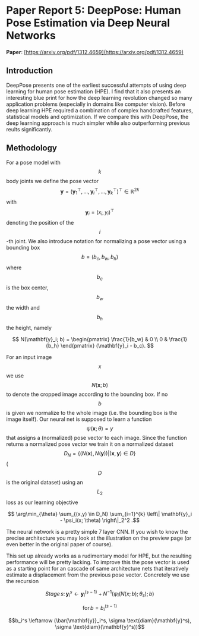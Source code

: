 # Paper Report 5: DeepPose: Human Pose Estimation via Deep Neural Networks

**Paper**: [https://arxiv.org/pdf/1312.4659](https://arxiv.org/pdf/1312.4659)

## Introduction

DeepPose presents one of the earliest successful attempts of using deep learning for human pose estimation (HPE).
I find that it also presents an interesting blue print for how the deep learning revolution changed so many application problems
(especially in domains like computer vision). Before deep learning HPE required a combination of complex handcrafted features, statistical models
and optimization. If we compare this with DeepPose, the deep learning approach is much simpler while also outperforming previous reults significantly.

## Methodology

For a pose model with $$ k $$ body joints we define the pose vector 
$$  \mathbf{y} = (\mathbf{y}_1^\top, \ldots,\mathbf{y}_i^\top ,\ldots ,\mathbf{y}_k^\top )^\top \in \mathbb{R}^{2k} $$ with $$ \mathbf{y}_i = (x_i, y_i)^\top $$
denoting the position of the $$i$$-th joint. We also introduce notation for normalizing a pose vector using a bounding box $$ b = (b_c, b_w, b_h) $$ where $$b_c$$ is
the box center, $$ b_w $$ the width and $$ b_h $$ the height, namely

$$ 
N(\mathbf{y}_i; b) = 
\begin{pmatrix}
\frac{1}{b_w} & 0 \\
0 & \frac{1}{b_h}
\end{pmatrix}
(\mathbf{y}_i - b_c).
$$

For an input image $$x$$ we use $$ N(\mathbf{x}; b) $$ to denote the cropped image according to the bounding box. If no $$b$$ is given we normalize to the whole image
(i.e. the bounding box is the image itself). Our neural net is supposed to learn a function $$ \psi(\mathbf{x};\theta) = y$$ that assigns a (normalized) pose vector to each image.
Since the function returns a normalized pose vector we train it on a normalized dataset $$ D_N = \{ (N(\mathbf{x}), N(\mathbf{y})) | (\mathbf{x}, \mathbf{y}) \in D \} $$ ($$D$$ is the original dataset)
using an $$ L_2 $$ loss as our learning objective

$$ \arg\min_{\theta} \sum_{(x,y) \in D_N} \sum_{i=1}^{k} \left\| \mathbf{y}_i - \psi_i(x; \theta) \right\|_2^2 .$$

The neural network is a pretty simple 7 layer CNN. If you wish to know the precise architecture you may look at the illustration on the preview page (or even better in the original paper of course).

This set up already works as a rudimentary model for HPE, but the resulting performance will be pretty lacking. To improve this the pose vector is used as a starting point for an cascade of
same architecture nets that iteratively estimate a displacement from the previous pose vector. Concretely we use the recursion

$$Stage \,s:\, \mathbf{y}_i^{s} \leftarrow \mathbf{y}_i^{(s-1)} + N^{-1} \left( \psi_i(N(x; b); \theta_s); b \right)$$

$$\text{for} \, b = b_i^{(s-1)}$$

$$b_i^s \leftarrow (\bar{\mathbf{y}}_i^s, \sigma \text{diam}(\mathbf{y}^s), \sigma \text{diam}(\mathbf{y}^s))$$
